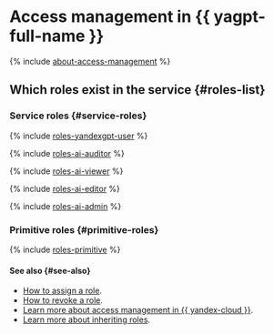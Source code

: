 # Access management in {{ yagpt-full-name }}

{% include [about-access-management](../../_includes/iam/about-access-management.md) %}

## Which roles exist in the service {#roles-list}

### Service roles {#service-roles}

{% include [roles-yandexgpt-user](../../_includes/roles-yandexgpt-user.md) %}

{% include [roles-ai-auditor](../../_includes/roles-ai-auditor.md) %}

{% include [roles-ai-viewer](../../_includes/roles-ai-viewer.md) %}

{% include [roles-ai-editor](../../_includes/roles-ai-editor.md) %}

{% include [roles-ai-admin](../../_includes/roles-ai-admin.md) %}

### Primitive roles {#primitive-roles}

{% include [roles-primitive](../../_includes/roles-primitive.md) %}

#### See also {#see-also}

* [How to assign a role](../../iam/operations/roles/grant.md).
* [How to revoke a role](../../iam/operations/roles/revoke.md).
* [Learn more about access management in {{ yandex-cloud }}](../../iam/concepts/access-control/index.md).
* [Learn more about inheriting roles](../../resource-manager/concepts/resources-hierarchy.md#access-rights-inheritance).